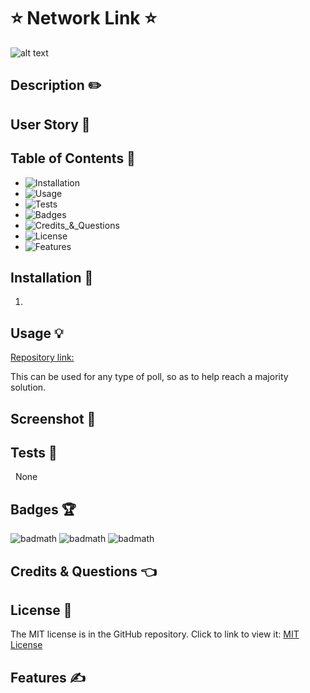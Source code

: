 # ⭐ Network Link ⭐

![alt text](https://img.shields.io/badge/License-MIT-blue.svg)

## Description ✏️


## User Story 📖



## Table of Contents 📖

- ![Installation](#installation)
- ![Usage](#usage)
- ![Tests](#tests)
- ![Badges](#badges)
- ![Credits\_&_Questions](#credits_&_questions)
- ![License](#license)
- ![Features](#features)

## Installation 🔑

1.  

## Usage &#128161;

[Repository link:](https://github.com/123sites/Network-Link)

This can be used for any type of poll, so as to help reach a majority solution.

## Screenshot 🎯



## Tests 🎯

&nbsp; None

## Badges 🏆

![badmath](https://img.shields.io/badge/CSS-41%25-purple)
![badmath](https://img.shields.io/badge/JavaScript-35%25-purple)
![badmath](https://img.shields.io/badge/Handlebars-24%25-purple)

## Credits & Questions 👈



## License 📝

The MIT license is in the GitHub repository. Click to link to view it:
[MIT License](https://github.com/123sites/Network-Link/blob/main/LICENSE)

## Features ✍


